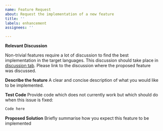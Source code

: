 ```yaml
---
name: Feature Request
about: Request the implementation of a new feature
title: ''
labels: enhancement
assignees: ''

---
```


**Relevant Discussion**

Non-trivial features require a lot of discussion to find the best implementation in the target languages.
This discussion should take place in [discussion tab](https://github.com/pyccel/pyccel/discussions/categories/q-a).
Please link to the discussion where the proposed feature was discussed.

**Describe the feature**
A clear and concise description of what you would like to be implemented.

**Test Code**
Provide code which does not currently work but which should do when this issue is fixed:
```python
Code here
```

**Proposed Solution**
Briefly summarise how you expect this feature to be implemented
